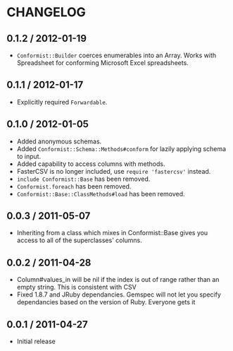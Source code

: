 # CHANGELOG

## 0.1.2 / 2012-01-19

* `Conformist::Builder` coerces enumerables into an Array. Works with Spreadsheet for conforming Microsoft Excel spreadsheets.

## 0.1.1 / 2012-01-17

* Explicitly required `Forwardable`.

## 0.1.0 / 2012-01-05

* Added anonymous schemas.
* Added `Conformist::Schema::Methods#conform` for lazily applying schema to input.
* Added capability to access columns with methods.
* FasterCSV is no longer included, use `require 'fastercsv'` instead.
* `include Conformist::Base` has been removed.
* `Conformist.foreach` has been removed.
* `Conformist::Base::ClassMethods#load` has been removed.

## 0.0.3 / 2011-05-07

* Inheriting from a class which mixes in Conformist::Base gives you access to all of the superclasses' columns.

## 0.0.2 / 2011-04-28

* Column#values_in will be nil if the index is out of range rather than an empty string. This is consistent with CSV
* Fixed 1.8.7 and JRuby dependancies. Gemspec will not let you specify dependancies based on the version of Ruby. Everyone gets it

## 0.0.1 / 2011-04-27

* Initial release
